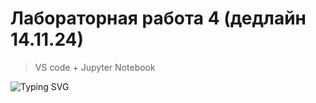# Лабораторная работа 4 (дедлайн 14.11.24)
>VS code + Jupyter Notebook   


![Typing SVG](https://readme-typing-svg.herokuapp.com?color=%2336BCF7&lines=Computer+science+student)
